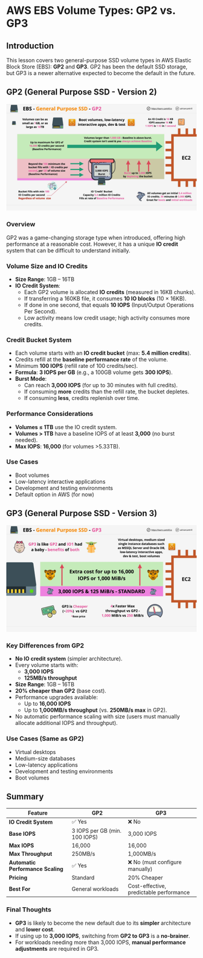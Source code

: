 # AWS EBS Volume Types: GP2 vs. GP3

## Introduction

This lesson covers two general-purpose SSD volume types in AWS Elastic Block Store (EBS): **GP2** and **GP3**. GP2 has been the default SSD storage, but GP3 is a newer alternative expected to become the default in the future.

## GP2 (General Purpose SSD - Version 2)

![alt text](./Images/image-12.png)

### Overview

GP2 was a game-changing storage type when introduced, offering high performance at a reasonable cost. However, it has a unique **IO credit** system that can be difficult to understand initially.

### Volume Size and IO Credits

- **Size Range**: 1GB – 16TB
- **IO Credit System**:
  - Each GP2 volume is allocated **IO credits** (measured in 16KB chunks).
  - If transferring a 160KB file, it consumes **10 IO blocks** (10 × 16KB).
  - If done in one second, that equals **10 IOPS** (Input/Output Operations Per Second).
  - Low activity means low credit usage; high activity consumes more credits.

### Credit Bucket System

- Each volume starts with an **IO credit bucket** (max: **5.4 million credits**).
- Credits refill at the **baseline performance rate** of the volume.
- Minimum **100 IOPS** (refill rate of 100 credits/sec).
- **Formula**: **3 IOPS per GB** (e.g., a 100GB volume gets **300 IOPS**).
- **Burst Mode**:
  - Can reach **3,000 IOPS** (for up to 30 minutes with full credits).
  - If consuming **more** credits than the refill rate, the bucket depletes.
  - If consuming **less**, credits replenish over time.

### Performance Considerations

- **Volumes ≤ 1TB** use the IO credit system.
- **Volumes > 1TB** have a baseline IOPS of at least **3,000** (no burst needed).
- **Max IOPS**: **16,000** (for volumes >5.33TB).

### Use Cases

- Boot volumes
- Low-latency interactive applications
- Development and testing environments
- Default option in AWS (for now)

## GP3 (General Purpose SSD - Version 3)

![alt text](./Images/image-13.png)

### Key Differences from GP2

- **No IO credit system** (simpler architecture).
- Every volume starts with:
  - **3,000 IOPS**
  - **125MB/s throughput**
- **Size Range**: 1GB – 16TB
- **20% cheaper than GP2** (base cost).
- Performance upgrades available:
  - Up to **16,000 IOPS**
  - Up to **1,000MB/s throughput** (vs. **250MB/s max** in GP2).
- No automatic performance scaling with size (users must manually allocate additional IOPS and throughput).

### Use Cases (Same as GP2)

- Virtual desktops
- Medium-size databases
- Low-latency applications
- Development and testing environments
- Boot volumes

## Summary

| Feature                           | GP2                           | GP3                                     |
| --------------------------------- | ----------------------------- | --------------------------------------- |
| **IO Credit System**              | ✅ Yes                        | ❌ No                                   |
| **Base IOPS**                     | 3 IOPS per GB (min. 100 IOPS) | 3,000 IOPS                              |
| **Max IOPS**                      | 16,000                        | 16,000                                  |
| **Max Throughput**                | 250MB/s                       | 1,000MB/s                               |
| **Automatic Performance Scaling** | ✅ Yes                        | ❌ No (must configure manually)         |
| **Pricing**                       | Standard                      | 20% Cheaper                             |
| **Best For**                      | General workloads             | Cost-effective, predictable performance |

### Final Thoughts

- **GP3** is likely to become the new default due to its **simpler** architecture and **lower cost**.
- If using up to **3,000 IOPS**, switching from **GP2 to GP3** is a **no-brainer**.
- For workloads needing more than 3,000 IOPS, **manual performance adjustments** are required in GP3.
